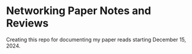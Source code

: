 # Networking Paper Notes and Reviews

Creating this repo for documenting my paper reads starting December 15, 2024.
